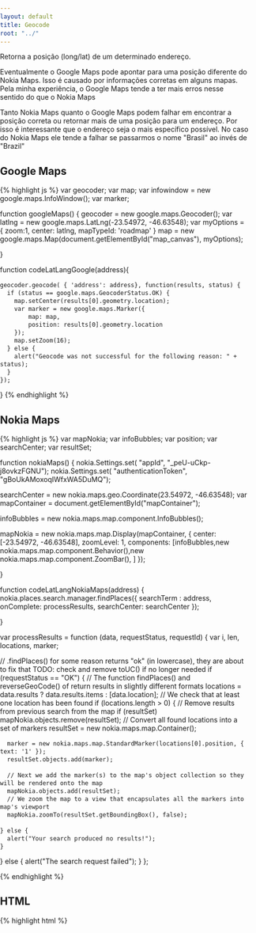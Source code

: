 ```yaml
---
layout: default
title: Geocode
root: "../"
---
```


Retorna a posição (long/lat) de um determinado endereço.
<p>Eventualmente o Google Maps pode apontar para uma posição diferente do Nokia Maps. Isso é causado por informações corretas em alguns mapas. Pela minha experiência, o Google Maps tende a ter mais 
  erros nesse sentido do que o Nokia Maps </p>

<p>Tanto Nokia Maps quanto o Google Maps podem falhar em encontrar a posição correta ou retornar mais de uma posição para um endereço. Por isso é interessante que o endereço seja o mais específico possível. No caso do Nokia Maps ele tende a falhar se passarmos o nome "Brasil" ao invés de "Brazil"</p>

<h2>Google Maps</h2>

{% highlight js %} 
var geocoder;
var map;
var infowindow = new google.maps.InfoWindow();
var marker;

function googleMaps()
{
  geocoder = new google.maps.Geocoder();
    var latlng = new google.maps.LatLng(-23.54972, -46.63548);
    var myOptions = {
      zoom:1,
      center: latlng,
      mapTypeId: 'roadmap'
    }
    map = new google.maps.Map(document.getElementById("map_canvas"), myOptions);
  
}

function codeLatLangGoogle(address){
 
    geocoder.geocode( { 'address': address}, function(results, status) {
      if (status == google.maps.GeocoderStatus.OK) {
        map.setCenter(results[0].geometry.location);
        var marker = new google.maps.Marker({
            map: map, 
            position: results[0].geometry.location
        });
        map.setZoom(16);
      } else {
        alert("Geocode was not successful for the following reason: " + status);
      }
    });
 
}
{% endhighlight %}

 
<h2>Nokia Maps</h2>

{% highlight js %} 
var mapNokia;
var infoBubbles;
var position;
var searchCenter;
var resultSet;

function nokiaMaps()
{
  nokia.Settings.set( "appId", "_peU-uCkp-j8ovkzFGNU");
  nokia.Settings.set( "authenticationToken", "gBoUkAMoxoqIWfxWA5DuMQ");

  searchCenter = new nokia.maps.geo.Coordinate(23.54972, -46.63548);
  var mapContainer = document.getElementById("mapContainer");
   
  infoBubbles = new nokia.maps.map.component.InfoBubbles();

  mapNokia = new nokia.maps.map.Display(mapContainer, {
    center: [-23.54972, -46.63548],
    zoomLevel: 1,
    components: [infoBubbles,new nokia.maps.map.component.Behavior(),new nokia.maps.map.component.ZoomBar(), ]
  });
 
}

function codeLatLangNokiaMaps(address)
{ 
  nokia.places.search.manager.findPlaces({
    searchTerm :  address,
    onComplete:  processResults,
    searchCenter: searchCenter
  });
  
}

var processResults = function (data, requestStatus, requestId) {
  var i, len, locations, marker;
  
   // .findPlaces() for some reason returns "ok" (in lowercase), they are about to fix that TODO: check and remove toUC() if no longer needed
  if (requestStatus == "OK") {
    // The function findPlaces() and reverseGeoCode() of  return results in slightly different formats
    locations = data.results ? data.results.items : [data.location];
    // We check that at least one location has been found
    if (locations.length > 0) {
      // Remove results from previous search from the map
      if (resultSet) mapNokia.objects.remove(resultSet);
      // Convert all found locations into a set of markers
      resultSet = new nokia.maps.map.Container();
      
      marker = new nokia.maps.map.StandardMarker(locations[0].position, { text: '1' });
      resultSet.objects.add(marker);
      
      // Next we add the marker(s) to the map's object collection so they will be rendered onto the map
      mapNokia.objects.add(resultSet);
      // We zoom the map to a view that encapsulates all the markers into map's viewport
      mapNokia.zoomTo(resultSet.getBoundingBox(), false);

    } else { 
      alert("Your search produced no results!");
    }
  } else {
    alert("The search request failed");
  }
};

{% endhighlight %}

<h2>HTML</h2>

{% highlight html %}
<!DOCTYPE html>
<html>
  <head>
    <title>GoogleMaps2NokiaMaps - Geocode</title>
    <meta name="viewport" content="initial-scale=1.0, user-scalable=no">
    <meta charset="UTF-8">
    <style type="text/css">
      html, body {
       
        overflow:hidden;
      }     
      body {
        margin: 0;
        padding: 0;
        overflow: hidden;
        width: 100%;
        height: 100%;
        position: absolute;
      }

      #map_canvas {
        width: 400px;
        height: 400px;
        left: 0px;
        top: 60px;
        position: absolute;
      }
      
      #mapContainer {
        width: 400px;
        height: 400px;
        left: 450px;
        top: 60px;
        position: absolute;
      }
    </style>
<script type="text/javascript" src="https://maps.googleapis.com/maps/api/js?sensor=false"></script>
<script type="text/javascript" charset="UTF-8" src="http://api.maps.nokia.com/2.2.0//jsl.js?with=all"></script>
<script type="text/javascript" src="google.js"></script>
<script type="text/javascript" src="nokia.js"></script>
<script type="text/javascript">
   

  function codeLatLng() {
    var input = document.getElementById("endereco").value;
    codeLatLangGoogle(input);
    codeLatLangNokiaMaps(input);
    
  }
</script>
</head>
<body >
  <div>
    <input id="endereco" type="textbox" value="Rua Paraiba,100, Blumenau, SC, Brazil" size="100">
  </div>
  <div>
    <input type="button" value="Reverse Geocode" onclick="codeLatLng()">
  </div>
  <div id="map_canvas"></div>
  <div id='mapContainer'></div>
  <script type="text/javascript"> 
        googleMaps();
        nokiaMaps(); 
    </script>
</body>
</html>
{% endhighlight %}

<h2>Resultado</h2>

<a href="/samples/geocode" target="_blank">Página com exemplo completo</a>


<img src="/images_posts/geocode.png" width="900px" class="post_img" />
